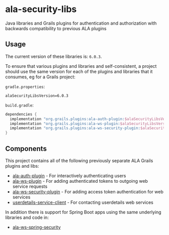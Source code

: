 # ala-security-libs
Java libraries and Grails plugins for authentication and authorization with backwards compatibility to previous
ALA plugins

Usage
-----

The current version of these libraries is: `6.0.3`.

To ensure that various plugins and libraries and self-consistent, a project should use the same version for
each of the plugins and libraries that it consumes, eg for a Grails project:

`gradle.properties`:
```gradle.properties
alaSecurityLibsVersion=6.0.3
```

`build.gradle`:
```build.gradle
dependencies {
  implementation "org.grails.plugins:ala-auth-plugin:$alaSecurityLibsVersion"
  implementation "org.grails.plugins:ala-ws-plugin:$alaSecurityLibsVersion"
  implementation "org.grails.plugins:ala-ws-security-plugin:$alaSecurityLibsVersion"
}
```

Components
----------

This project contains all of the following previously separate ALA Grails plugins and libs:

- [ala-auth-plugin](ala-auth) - For interactively authenticating users
- [ala-ws-plugin](ala-ws-plugin) - For adding authenticated tokens to outgoing web service requests
- [ala-ws-security-plugin](ala-ws-security-plugin) - For adding access token authentication for web services
- [userdetails-service-client](userdetails-service-client) - For contacting userdetails web services

In addition there is support for Spring Boot apps using the same underlying libraries and code in:

- [ala-ws-spring-security](ala-ws-spring-security)


